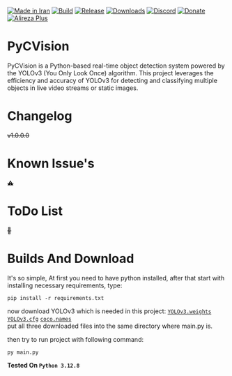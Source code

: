 [![Made in Iran](https://img.shields.io/badge/made_in-iran-ffd700.svg?labelColor=0057b7)](https://github.com/AlirezaPlusOfficial)
[![Build](https://img.shields.io/github/actions/workflow/status/AlirezaPlusOfficial/PyCVision/main.yml?branch=master)](#)
[![Release](https://img.shields.io/github/release/AlirezaPlusOfficial/PyCVision.svg)](#)
[![Downloads](https://img.shields.io/github/downloads/AlirezaPlusOfficial/PyCVision/total.svg)](#)
[![Discord](https://img.shields.io/discord/796410664460877865?label=discord)](https://discord.gg/tUa4V9S3MF)
[![Donate](https://img.shields.io/badge/donate-$$$-8a2be2.svg)](#)
[![Alireza Plus](https://img.shields.io/badge/Alireza-Plus-e4181c.svg?labelColor=0000ff)](#)


# PyCVision
PyCVision is a Python-based real-time object detection system powered by the YOLOv3 (You Only Look Once) algorithm.
This project leverages the efficiency and accuracy of YOLOv3 for detecting and classifying multiple objects in live video streams or static images.
# Changelog
~~v1.0.0.0~~
# Known Issue's
~~⚠~~
# ToDo List
~~💢~~
# Builds And Download
It's so simple, At first you need to have python installed, after that start with installing necessary requirements, type:

    pip install -r requirements.txt

now download YOLOv3 which is needed in this project:
[`YOLOv3.weights`](https://pjreddie.com/media/files/yolov3.weights)
[`YOLOv3.cfg`](https://github.com/pjreddie/darknet/raw/refs/heads/master/cfg/yolov3.cfg)
[`coco.names`](https://github.com/pjreddie/darknet/raw/refs/heads/master/data/coco.names)
<br>
put all three downloaded files into the same directory where main.py is.

then try to run project with following command:

    py main.py

**Tested On `Python 3.12.8`**
